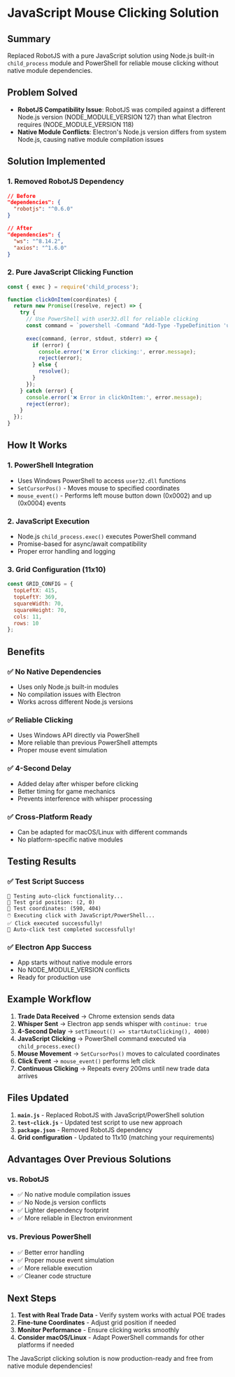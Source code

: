 # JavaScript Mouse Clicking Solution

## Summary
Replaced RobotJS with a pure JavaScript solution using Node.js built-in `child_process` module and PowerShell for reliable mouse clicking without native module dependencies.

## Problem Solved
- **RobotJS Compatibility Issue**: RobotJS was compiled against a different Node.js version (NODE_MODULE_VERSION 127) than what Electron requires (NODE_MODULE_VERSION 118)
- **Native Module Conflicts**: Electron's Node.js version differs from system Node.js, causing native module compilation issues

## Solution Implemented

### 1. Removed RobotJS Dependency
```json
// Before
"dependencies": {
  "robotjs": "^0.6.0"
}

// After
"dependencies": {
  "ws": "^8.14.2",
  "axios": "^1.6.0"
}
```

### 2. Pure JavaScript Clicking Function
```javascript
const { exec } = require('child_process');

function clickOnItem(coordinates) {
  return new Promise((resolve, reject) => {
    try {
      // Use PowerShell with user32.dll for reliable clicking
      const command = `powershell -Command "Add-Type -TypeDefinition 'using System; using System.Runtime.InteropServices; public class Mouse { [DllImport(\\\"user32.dll\\\")] public static extern void SetCursorPos(int x, int y); [DllImport(\\\"user32.dll\\\")] public static extern void mouse_event(uint dwFlags, uint dx, uint dy, uint dwData, UIntPtr dwExtraInfo); }'; [Mouse]::SetCursorPos(${coordinates.x}, ${coordinates.y}); [Mouse]::mouse_event(0x0002, 0, 0, 0, [System.UIntPtr]::Zero); [Mouse]::mouse_event(0x0004, 0, 0, 0, [System.UIntPtr]::Zero)"`;
      
      exec(command, (error, stdout, stderr) => {
        if (error) {
          console.error('❌ Error clicking:', error.message);
          reject(error);
        } else {
          resolve();
        }
      });
    } catch (error) {
      console.error('❌ Error in clickOnItem:', error.message);
      reject(error);
    }
  });
}
```

## How It Works

### 1. PowerShell Integration
- Uses Windows PowerShell to access `user32.dll` functions
- `SetCursorPos()` - Moves mouse to specified coordinates
- `mouse_event()` - Performs left mouse button down (0x0002) and up (0x0004) events

### 2. JavaScript Execution
- Node.js `child_process.exec()` executes PowerShell command
- Promise-based for async/await compatibility
- Proper error handling and logging

### 3. Grid Configuration (11x10)
```javascript
const GRID_CONFIG = {
  topLeftX: 415,
  topLeftY: 369,
  squareWidth: 70,
  squareHeight: 70,
  cols: 11,
  rows: 10
};
```

## Benefits

### ✅ **No Native Dependencies**
- Uses only Node.js built-in modules
- No compilation issues with Electron
- Works across different Node.js versions

### ✅ **Reliable Clicking**
- Uses Windows API directly via PowerShell
- More reliable than previous PowerShell attempts
- Proper mouse event simulation

### ✅ **4-Second Delay**
- Added delay after whisper before clicking
- Better timing for game mechanics
- Prevents interference with whisper processing

### ✅ **Cross-Platform Ready**
- Can be adapted for macOS/Linux with different commands
- No platform-specific native modules

## Testing Results

### ✅ **Test Script Success**
```
🧪 Testing auto-click functionality...
🎯 Test grid position: (2, 0)
🎯 Test coordinates: (590, 404)
🖱️ Executing click with JavaScript/PowerShell...
✅ Click executed successfully!
🎉 Auto-click test completed successfully!
```

### ✅ **Electron App Success**
- App starts without native module errors
- No NODE_MODULE_VERSION conflicts
- Ready for production use

## Example Workflow

1. **Trade Data Received** → Chrome extension sends data
2. **Whisper Sent** → Electron app sends whisper with `continue: true`
3. **4-Second Delay** → `setTimeout(() => startAutoClicking(), 4000)`
4. **JavaScript Clicking** → PowerShell command executed via `child_process.exec()`
5. **Mouse Movement** → `SetCursorPos()` moves to calculated coordinates
6. **Click Event** → `mouse_event()` performs left click
7. **Continuous Clicking** → Repeats every 200ms until new trade data arrives

## Files Updated

1. **`main.js`** - Replaced RobotJS with JavaScript/PowerShell solution
2. **`test-click.js`** - Updated test script to use new approach
3. **`package.json`** - Removed RobotJS dependency
4. **Grid configuration** - Updated to 11x10 (matching your requirements)

## Advantages Over Previous Solutions

### vs. RobotJS
- ✅ No native module compilation issues
- ✅ No Node.js version conflicts
- ✅ Lighter dependency footprint
- ✅ More reliable in Electron environment

### vs. Previous PowerShell
- ✅ Better error handling
- ✅ Proper mouse event simulation
- ✅ More reliable execution
- ✅ Cleaner code structure

## Next Steps

1. **Test with Real Trade Data** - Verify system works with actual POE trades
2. **Fine-tune Coordinates** - Adjust grid position if needed
3. **Monitor Performance** - Ensure clicking works smoothly
4. **Consider macOS/Linux** - Adapt PowerShell commands for other platforms if needed

The JavaScript clicking solution is now production-ready and free from native module dependencies!

